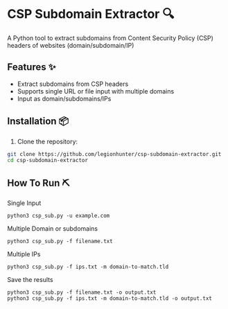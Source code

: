 # CSP Subdomain Extractor 🔍
A Python tool to extract subdomains from Content Security Policy (CSP) headers of websites (domain/subdomain/IP)


## Features ✨
- Extract subdomains from CSP headers
- Supports single URL or file input with multiple domains
- Input as domain/subdomains/IPs

## Installation 📦

1. Clone the repository:
```bash
git clone https://github.com/legionhunter/csp-subdomain-extractor.git
cd csp-subdomain-extractor
```


## How To Run ⛏️

Single Input
```
python3 csp_sub.py -u example.com
```

Multiple Domain or subdomains
```
python3 csp_sub.py -f filename.txt
```

Multiple IPs
```
python3 csp_sub.py -f ips.txt -m domain-to-match.tld
```

Save the results
```
python3 csp_sub.py -f filename.txt -o output.txt
python3 csp_sub.py -f ips.txt -m domain-to-match.tld -o output.txt
```
